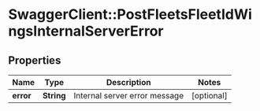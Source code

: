 # SwaggerClient::PostFleetsFleetIdWingsInternalServerError

## Properties
Name | Type | Description | Notes
------------ | ------------- | ------------- | -------------
**error** | **String** | Internal server error message | [optional] 


